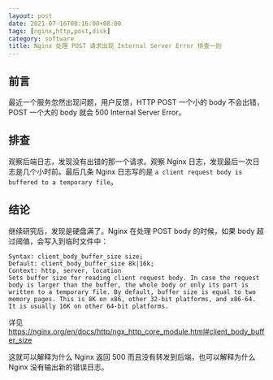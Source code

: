 ```yaml
---
layout: post
date: 2021-07-16T00:16:00+08:00
tags: [nginx,http,post,disk]
category: software
title: Nginx 处理 POST 请求出现 Internal Server Error 排查一则
---
```


## 前言

最近一个服务忽然出现问题，用户反馈，HTTP POST 一个小的 body 不会出错，POST 一个大的 body 就会 500 Internal Server Error。


## 排查

观察后端日志，发现没有出错的那一个请求。观察 Nginx 日志，发现最后一次日志是几个小时前。最后几条 Nginx 日志写的是 `a client request body is buffered to a temporary file`。

## 结论

继续研究后，发现是硬盘满了。Nginx 在处理 POST body 的时候，如果 body 超过阈值，会写入到临时文件中：

```
Syntax: client_body_buffer_size size;
Default: client_body_buffer_size 8k|16k;
Context: http, server, location
Sets buffer size for reading client request body. In case the request body is larger than the buffer, the whole body or only its part is written to a temporary file. By default, buffer size is equal to two memory pages. This is 8K on x86, other 32-bit platforms, and x86-64. It is usually 16K on other 64-bit platforms.
```

详见 https://nginx.org/en/docs/http/ngx_http_core_module.html#client_body_buffer_size

这就可以解释为什么 Nginx 返回 500 而且没有转发到后端，也可以解释为什么 Nginx 没有输出新的错误日志。